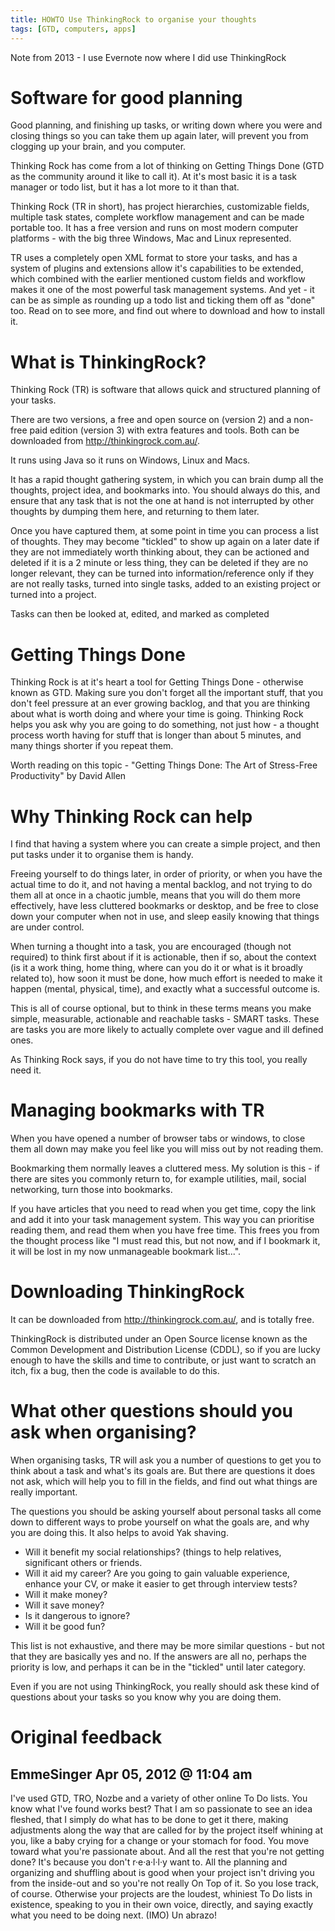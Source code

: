```yaml
---
title: HOWTO Use ThinkingRock to organise your thoughts
tags: [GTD, computers, apps]
---
```


Note from 2013 - I use Evernote now where I did use ThinkingRock

# Software for good planning

Good planning, and finishing up tasks, or writing down where you were and closing things so you can take them up again later, will prevent you from clogging up your brain, and you computer.

Thinking Rock has come from a lot of thinking on Getting Things Done (GTD as the community around it like to call it). At it's most basic it is a task manager or todo list, but it has a lot more to it than that.

Thinking Rock (TR in short), has project hierarchies, customizable fields, multiple task states, complete workflow management and can be made portable too. It has a free version and runs on most modern computer platforms - with the big three Windows, Mac and Linux represented.

TR uses a completely open XML format to store your tasks, and has a system of plugins and extensions allow it's capabilities to be extended, which combined with the earlier mentioned custom fields and workflow makes it one of the most powerful task management systems. And yet - it can be as simple as rounding up a todo list and ticking them off as "done" too. Read on to see more, and find out where to download and how to install it.

# What is ThinkingRock?

Thinking Rock (TR) is software that allows quick and structured planning of your tasks.

There are two versions, a free and open source on (version 2) and a non-free paid edition (version 3) with extra features and tools. Both can be downloaded from <http://thinkingrock.com.au/>.

It runs using Java so it runs on Windows, Linux and Macs.

It has a rapid thought gathering system, in which you can brain dump all the thoughts, project idea, and bookmarks into. You should always do this, and ensure that any task that is not the one at hand is not interrupted by other thoughts by dumping them here, and returning to them later.

Once you have captured them, at some point in time you can process a list of thoughts. They may become "tickled" to show up again on a later date if they are not immediately worth thinking about, they can be actioned and deleted if it is a 2 minute or less thing, they can be deleted if they are no longer relevant, they can be turned into information/reference only if they are not really tasks, turned into single tasks, added to an existing project or turned into a project.

Tasks can then be looked at, edited, and marked as completed

# Getting Things Done

Thinking Rock is at it's heart a tool for Getting Things Done - otherwise known as GTD. Making sure you don't forget all the important stuff, that you don't feel pressure at an ever growing backlog, and that you are thinking about what is worth doing and where your time is going. Thinking Rock helps you ask why you are going to do something, not just how - a thought process worth having for stuff that is longer than about 5 minutes, and many things shorter if you repeat them.

Worth reading on this topic - "Getting Things Done: The Art of Stress-Free Productivity" by David Allen

# Why Thinking Rock can help

I find that having a system where you can create a simple project, and then put tasks under it to organise them is handy.

Freeing yourself to do things later, in order of priority, or when you have the actual time to do it, and not having a mental backlog, and not trying to do them all at once in a chaotic jumble, means that you will do them more effectively, have less cluttered bookmarks or desktop, and be free to close down your computer when not in use, and sleep easily knowing that things are under control.

When turning a thought into a task, you are encouraged (though not required) to think first about if it is actionable, then if so, about the context (is it a work thing, home thing, where can you do it or what is it broadly related to), how soon it must be done, how much effort is needed to make it happen (mental, physical, time), and exactly what a successful outcome is.

This is all of course optional, but to think in these terms means you make simple, measurable, actionable and reachable tasks - SMART tasks. These are tasks you are more likely to actually complete over vague and ill defined ones.

As Thinking Rock says, if you do not have time to try this tool, you really need it.

# Managing bookmarks with TR

When you have opened a number of browser tabs or windows, to close them all down may make you feel like you will miss out by not reading them.

Bookmarking them normally leaves a cluttered mess. My solution is this - if there are sites you commonly return to, for example utilities, mail, social networking, turn those into bookmarks.

If you have articles that you need to read when you get time, copy the link and add it into your task management system. This way you can prioritise reading them, and read them when you have free time. This frees you from the thought process like "I must read this, but not now, and if I bookmark it, it will be lost in my now unmanageable bookmark list...".

# Downloading ThinkingRock
It can be downloaded from <http://thinkingrock.com.au/>, and is totally free.

ThinkingRock is distributed under an Open Source license known as the Common Development and Distribution License (CDDL), so if you are lucky enough to have the skills and time to contribute, or just want to scratch an itch, fix a bug, then the code is available to do this.

# What other questions should you ask when organising?
When organising tasks, TR will ask you a number of questions to get you to think about a task and what's its goals are. But there are questions it does not ask, which will help you to fill in the fields, and find out what things are really important.

The questions you should be asking yourself about personal tasks all come down to different ways to probe yourself on what the goals are, and why you are doing this. It also helps to avoid Yak shaving.

* Will it benefit my social relationships? (things to help relatives, significant others or friends.
* Will it aid my career? Are you going to gain valuable experience, enhance your CV, or make it easier to get through interview tests?
* Will it make money?
* Will it save money?
* Is it dangerous to ignore?
* Will it be good fun?

This list is not exhaustive, and there may be more similar questions - but not that they are basically yes and no. If the answers are all no, perhaps the priority is low, and perhaps it can be in the "tickled" until later category.

Even if you are not using ThinkingRock, you really should ask these kind of questions about your tasks so you know why you are doing them.

# Original feedback

## EmmeSinger Apr 05, 2012 @ 11:04 am

I've used GTD, TRO, Nozbe and a variety of other online To Do lists. You know what I've found works best? That I am so passionate to see an idea fleshed, that I simply do what has to be done to get it there, making adjustments along the way that are called for by the project itself whining at you, like a baby crying for a change or your stomach for food. You move toward what you're passionate about. And all the rest that you're not getting done? It's because you don't r·e·a·l·l·y want to. All the planning and organizing and shuffling about is good when your project isn't driving you from the inside-out and so you're not really On Top of it. So you lose track, of course. Otherwise your projects are the loudest, whiniest To Do lists in existence, speaking to you in their own voice, directly, and saying exactly what you need to be doing next. (IMO) Un abrazo!
